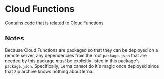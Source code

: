 # Cloud Functions

Contains code that is related to Cloud Functions

## Notes

Because Cloud Functions are packaged so that they can be deployed on a remote server, any dependencies from the root `package.json` that are needed by this package *must* be explicitly listed in this package's `package.json`. Specifically, Lerna cannot do it's magic once deployed since that zip archive knows nothing about lerna.